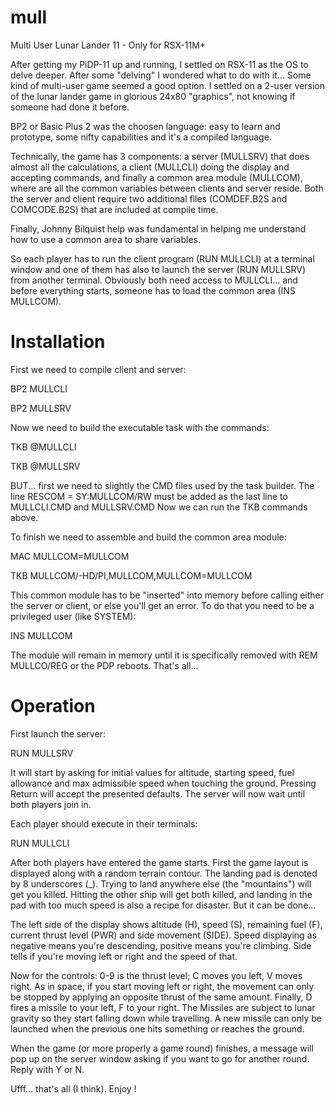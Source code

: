# mull
Multi User Lunar Lander 11 - Only for RSX-11M+

After getting my PiDP-11 up and running, I settled on RSX-11 as the OS to delve deeper.
After some "delving" I wondered what to do with it... Some kind of multi-user game seemed a good option.
I settled on a 2-user version of the lunar lander game in glorious 24x80 "graphics", not knowing if someone had done it before. 

BP2 or Basic Plus 2 was the choosen language: easy to learn and prototype, some nifty capabilities and it's a compiled language.

Technically, the game has 3 components: a server (MULLSRV) that does almost all the calculations, a client (MULLCLI) doing the display and accepting commands, 
and finally a common area module (MULLCOM), where are all the common variables between clients and server reside. 
Both the server and client require two additional files (COMDEF.B2S and COMCODE.B2S) that are included at compile time.

Finally, Johnny Bilquist help was fundamental in helping me understand how to use a common area to share variables.

So each player has to run the client program (RUN MULLCLI) at a terminal window and one of them has also to launch the server (RUN MULLSRV) from another terminal.
Obviously both need access to MULLCLI... and before everything starts, someone has to load the common area (INS MULLCOM).

# Installation
First we need to compile client and server:

BP2 MULLCLI

BP2 MULLSRV

Now we need to build the executable task with the commands:

TKB @MULLCLI

TKB @MULLSRV

BUT... first we need to slightly the CMD files used by the task builder. The line RESCOM = SY:MULLCOM/RW must be added as the last line to MULLCLI.CMD and MULLSRV.CMD
Now we can run the TKB commands above.

To finish we need to assemble and build the common area module:

MAC MULLCOM=MULLCOM

TKB MULLCOM/-HD/PI,MULLCOM,MULLCOM=MULLCOM

This common module has to be "inserted" into memory before calling either the server or client, or else you'll get an error.
To do that you need to be a privileged user (like SYSTEM):

INS MULLCOM

The module will remain in memory until it is specifically removed with REM MULLCO/REG or the PDP reboots.
That's all...

# Operation
First launch the server:

RUN MULLSRV

It will start by asking for initial values for altitude, starting speed, fuel allowance and max admissible speed when touching the ground.
Pressing Return will accept the presented defaults.
The server will now wait until both players join in.

Each player should execute in their terminals:

RUN MULLCLI

After both players have entered the game starts. First the game layout is displayed along with a random terrain contour. 
The landing pad is denoted by 8 underscores (_). Trying to land anywhere else (the "mountains") will get you killed.
Hitting the other ship will get both killed, and landing in the pad with too much speed is also a recipe for disaster. But it can be done...

The left side of the display shows altitude (H), speed (S), remaining fuel (F), current thrust level (PWR) and side movement (SIDE).
Speed displaying as negative means you're descending, positive means you're climbing. Side tells if you're moving left or right and the speed of that.

Now for the controls: 0-9 is the thrust level; C moves you left, V moves right. As in space, if you start moving left or right, the movement can only be stopped by applying an opposite thrust of the same amount.
Finally, D fires a missile to your left, F to your right. The Missiles are subject to lunar gravity so they start falling down while travelling. A new missile can only be launched when the previous one hits something or reaches the ground.

When the game (or more properly a game round) finishes, a message will pop up on the server window asking if you want to go for another round. Reply with Y or N.

Ufff... that's all (I think). Enjoy !

